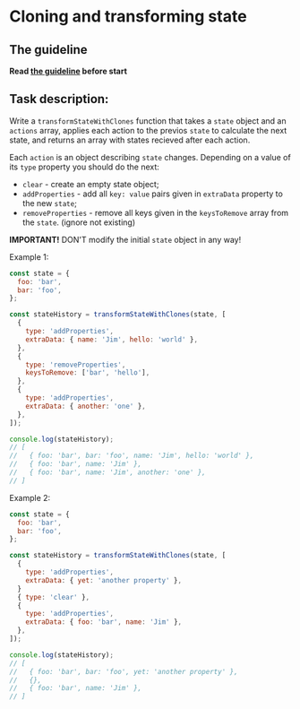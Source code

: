 # Cloning and transforming state

## The guideline

**Read [the guideline](https://github.com/antonnimachuk/js_task-guideline/blob/master/README.md) before start**

## Task description:

Write a `transformStateWithClones` function that takes a `state` object and an `actions` array,
applies each action to the previos `state` to calculate the next state,
and returns an array with states recieved after each action.

Each `action` is an object describing `state` changes. Depending on a value of its `type` property you should do the next:
- `clear` - create an empty state object;
- `addProperties` - add all `key: value` pairs given in `extraData` property to the new `state`;
- `removeProperties` - remove all keys given in the `keysToRemove` array from the `state`. (ignore not existing)

**IMPORTANT!** DON'T modify the initial `state` object in any way!

Example 1:

```js
const state = {
  foo: 'bar',
  bar: 'foo',
};

const stateHistory = transformStateWithClones(state, [
  {
    type: 'addProperties',
    extraData: { name: 'Jim', hello: 'world' },
  },
  {
    type: 'removeProperties',
    keysToRemove: ['bar', 'hello'],
  },
  {
    type: 'addProperties',
    extraData: { another: 'one' },
  },
]);

console.log(stateHistory);
// [
//   { foo: 'bar', bar: 'foo', name: 'Jim', hello: 'world' },
//   { foo: 'bar', name: 'Jim' },
//   { foo: 'bar', name: 'Jim', another: 'one' },
// ]
```

Example 2:

```js
const state = {
  foo: 'bar',
  bar: 'foo',
};

const stateHistory = transformStateWithClones(state, [
  {
    type: 'addProperties',
    extraData: { yet: 'another property' },
  }
  { type: 'clear' },
  {
    type: 'addProperties',
    extraData: { foo: 'bar', name: 'Jim' },
  },
]);

console.log(stateHistory);
// [
//   { foo: 'bar', bar: 'foo', yet: 'another property' },
//   {},
//   { foo: 'bar', name: 'Jim' },
// ]
```
